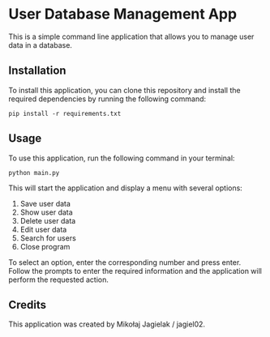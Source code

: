 # User Database Management App

This is a simple command line application that allows you to manage user data in a database.

## Installation

To install this application, you can clone this repository and install the required dependencies by running the following command:

```
pip install -r requirements.txt
```

## Usage

To use this application, run the following command in your terminal:

```
python main.py
```

This will start the application and display a menu with several options:

1. Save user data
2. Show user data
3. Delete user data
4. Edit user data
5. Search for users
6. Close program

To select an option, enter the corresponding number and press enter. Follow the prompts to enter the required information and the application will perform the requested action.

## Credits

This application was created by Mikołaj Jagielak / jagiel02.
